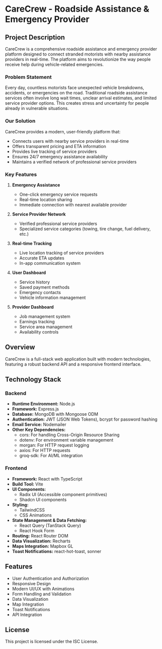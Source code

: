 # CareCrew - Roadside Assistance & Emergency Provider

## Project Description
CareCrew is a comprehensive roadside assistance and emergency provider platform designed to connect stranded motorists with nearby assistance providers in real-time. The platform aims to revolutionize the way people receive help during vehicle-related emergencies.

### Problem Statement
Every day, countless motorists face unexpected vehicle breakdowns, accidents, or emergencies on the road. Traditional roadside assistance services often involve long wait times, unclear arrival estimates, and limited service provider options. This creates stress and uncertainty for people already in vulnerable situations.

### Our Solution
CareCrew provides a modern, user-friendly platform that:
- Connects users with nearby service providers in real-time
- Offers transparent pricing and ETA information
- Provides live tracking of service providers
- Ensures 24/7 emergency assistance availability
- Maintains a verified network of professional service providers

### Key Features
1. **Emergency Assistance**
   - One-click emergency service requests
   - Real-time location sharing
   - Immediate connection with nearest available provider

2. **Service Provider Network**
   - Verified professional service providers
   - Specialized service categories (towing, tire change, fuel delivery, etc.)

3. **Real-time Tracking**
   - Live location tracking of service providers
   - Accurate ETA updates
   - In-app communication system

4. **User Dashboard**
   - Service history
   - Saved payment methods
   - Emergency contacts
   - Vehicle information management

5. **Provider Dashboard**
   - Job management system
   - Earnings tracking
   - Service area management
   - Availability controls

## Overview
CareCrew is a full-stack web application built with modern technologies, featuring a robust backend API and a responsive frontend interface.

## Technology Stack

### Backend
- **Runtime Environment:** Node.js
- **Framework:** Express.js
- **Database:** MongoDB with Mongoose ODM
- **Authentication:** JWT (JSON Web Tokens), bcrypt for password hashing
- **Email Service:** Nodemailer
- **Other Key Dependencies:**
  - cors: For handling Cross-Origin Resource Sharing
  - dotenv: For environment variable management
  - morgan: For HTTP request logging
  - axios: For HTTP requests
  - groq-sdk: For AI/ML integration

### Frontend
- **Framework:** React with TypeScript
- **Build Tool:** Vite
- **UI Components:** 
  - Radix UI (Accessible component primitives)
  - Shadcn UI components
- **Styling:** 
  - TailwindCSS
  - CSS Animations
- **State Management & Data Fetching:**
  - React Query (TanStack Query)
  - React Hook Form
- **Routing:** React Router DOM
- **Data Visualization:** Recharts
- **Maps Integration:** Mapbox GL
- **Toast Notifications:** react-hot-toast, sonner

## Features
- User Authentication and Authorization
- Responsive Design
- Modern UI/UX with Animations
- Form Handling and Validation
- Data Visualization
- Map Integration
- Toast Notifications
- API Integration

## License
This project is licensed under the ISC License.
